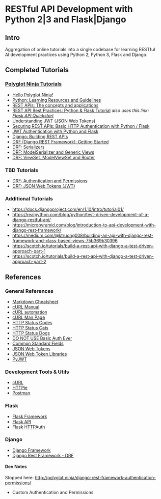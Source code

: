 # RESTful API Development with Python 2|3 and Flask|Django

## Intro

Aggregation of online tutorials into a single codebase for learning RESTful AI development practices using Python 2, Python 3, Flask and Django.

## Completed Tutorials

### [Polyglot Ninja Tutorials](http://polyglot.ninja/)
* [Hello Polyglot Ninja!](http://polyglot.ninja/hello-polyglot-ninja/)
* [Python: Learning Resources and Guidelines](http://polyglot.ninja/python-learning-resources-guidelines/)
* [REST APIs: The concepts and applications](http://polyglot.ninja/rest-apis-concepts-applications/)
* [REST API Best Practices: Python & Flask Tutorial](http://polyglot.ninja/rest-api-best-practices-python-flask-tutorial/) _also uses this link: [Flask API Quickstart](http://flask-restful.readthedocs.io/en/0.3.5/quickstart.html)_
* [Understanding JWT (JSON Web Tokens)](http://polyglot.ninja/understanding-jwt-json-web-tokens/)
* [Securing REST APIs: Basic HTTP Authentication with Python / Flask](http://polyglot.ninja/securing-rest-apis-basic-http-authentication-python-flask/)
* [JWT Authentication with Python and Flask](http://polyglot.ninja/jwt-authentication-python-flask/)
* [Django: Building REST APIs](http://polyglot.ninja/django-building-rest-apis/)
* [DRF (Django REST Framework): Getting Started](http://polyglot.ninja/django-rest-framework-getting-started/)
* [DRF: Serializers](http://polyglot.ninja/django-rest-framework-serializers/)
* [DRF: ModelSerializer and Generic Views](http://polyglot.ninja/django-rest-framework-modelserializer-generic-views/)
* [DRF: ViewSet, ModelViewSet and Router](http://polyglot.ninja/django-rest-framework-viewset-modelviewset-router/)

### TBD Tutorials

* [DRF: Authentication and Permissions](http://polyglot.ninja/django-rest-framework-authentication-permissions/)
* [DRF: JSON Web Tokens (JWT)](http://polyglot.ninja/django-rest-framework-json-web-tokens-jwt/)

### Additional Tutorials

* https://docs.djangoproject.com/en/1.10/intro/tutorial01/
* https://realpython.com/blog/python/test-driven-development-of-a-django-restful-api/
* https://micropyramid.com/blog/introduction-to-api-development-with-django-rest-framework/
* https://medium.com/@ktruong008/building-an-api-with-django-rest-framework-and-class-based-views-75b369b30396
* https://scotch.io/tutorials/build-a-rest-api-with-django-a-test-driven-approach-part-1
* https://scotch.io/tutorials/build-a-rest-api-with-django-a-test-driven-approach-part-2

## References

### General References

* [Markdown Cheatsheet](https://github.com/adam-p/markdown-here/wiki/Markdown-Cheatsheet#links)
* [cURL Manual](https://curl.haxx.se/docs/manual.html)
* [cURL automation](https://curl.haxx.se/docs/httpscripting.html)
* [cURL Man Page](https://curl.haxx.se/docs/manpage.html)
* [HTTP Status Codes](https://httpstatuses.com/)
* [HTTP Status Cats](https://http.cat/)
* [HTTP Status Dogs](https://httpstatusdogs.com/)
* [DO NOT USE Basic Auth Ever](https://security.stackexchange.com/questions/988/is-basic-auth-secure-if-done-over-https)
* [Common Standard Fields](https://en.wikipedia.org/wiki/JSON_Web_Token#Standard_fields)
* [JSON Web Tokens](https://jwt.io/)
* [JSON Web Token Libraries](https://jwt.io/#libraries)
* [PyJWT](https://github.com/jpadilla/pyjwt/)

### Development Tools & Utils

* [cURL](https://curl.haxx.se/)
* [HTTPie](https://httpie.org/)
* [Postman](https://www.getpostman.com/)

### Flask

* [Flask Framework](http://flask.pocoo.org/)
* [Flask API](http://www.flaskapi.org/)
* [Flask HTTPAuth](https://github.com/miguelgrinberg/Flask-HTTPAuth)

### Django

* [Django Framework](https://www.djangoproject.com/)
* [Django Rest Framework - DRF](http://www.django-rest-framework.org/)

#### Dev Notes

Stopped here: http://polyglot.ninja/django-rest-framework-authentication-permissions/

- Custom Authentication and Permissions

